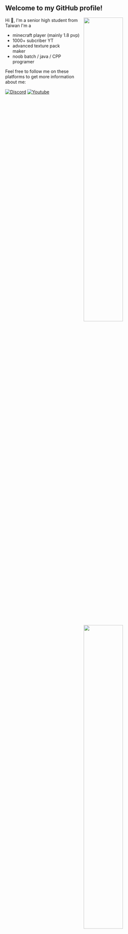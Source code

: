 ## Welcome to my GitHub profile! <img src="https://komarev.com/ghpvc/?username=RTX4O9O" alt="" />

<img width="50%" align="right" src="https://github-readme-stats.vercel.app/api?username=RTX4O9O&count_private=true&include_all_commits=true&show_icons=true&theme=dark&icon_color=fff&hide_border=true">
<img width="50%" align="right" src="https://github-readme-stats.vercel.app/api/top-langs?username=RTX4O9O&theme=dark&hide_border=true&layout=compact&langs_count=6">

Hi 👋, I'm a senior high student from Taiwan
I'm a 
- minecraft player (mainly 1.8 pvp)
- 1000+ subcriber YT
- advanced texture pack maker‎   
- noob batch / java / CPP programer

Feel free to follow me on these platforms to get more information about me:

<a href="https://discord.gg/K35PZSHbSU" target="_blank"><img align="center" alt="Discord" src="https://img.shields.io/badge/-Discord-5865f2?style=flat&logo=discord&logoColor=white" /></a> <a href="https://www.youtube.com/@imrtx_" target="_blank"><img align="center" alt="Youtube" src="https://img.shields.io/badge/-YouTube-ff0000?style=flat&logo=youtube&logoColor=white" /></a> 

